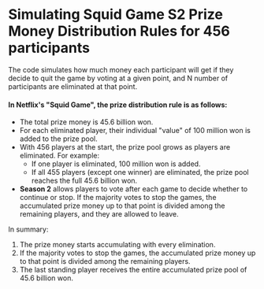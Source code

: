 # Simulating Squid Game S2 Prize Money Distribution Rules for 456 participants

The code simulates how much money each participant will get if they decide to quit the game by voting at a given point,
and N number of participants are eliminated at that point.

#### In Netflix's "Squid Game", the prize distribution rule is as follows:

- The total prize money is 45.6 billion won.
- For each eliminated player, their individual "value" of 100 million won is added to the prize pool.
- With 456 players at the start, the prize pool grows as players are eliminated. For example:
    - If one player is eliminated, 100 million won is added.
    - If all 455 players (except one winner) are eliminated, the prize pool reaches the full 45.6 billion won.
- **Season 2** allows players to vote after each game to decide whether to continue or stop. If the majority votes to
  stop the games, the accumulated prize money up to that point is divided among the remaining players, and they are
  allowed to leave.

In summary:

1. The prize money starts accumulating with every elimination.
2. If the majority votes to stop the games, the accumulated prize money up to that point is divided among the remaining
   players.
3. The last standing player receives the entire accumulated prize pool of 45.6 billion won.



